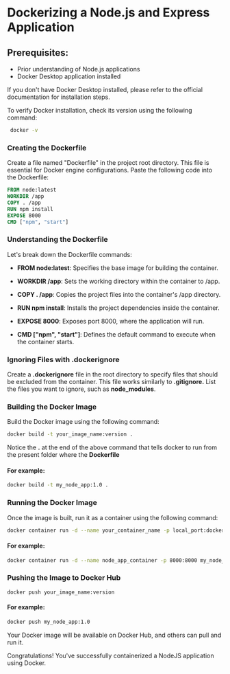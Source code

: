 # Dockerizing a Node.js and Express Application


## Prerequisites:
- Prior understanding of Node.js applications
- Docker Desktop application installed

If you don't have Docker Desktop installed, please refer to the official documentation for installation steps.

To verify Docker installation, check its version using the following command:

```bash
 docker -v
```

### Creating the Dockerfile

Create a file named "Dockerfile" in the project root directory. This file is essential for Docker engine configurations. Paste the following code into the Dockerfile:


```Dockerfile
FROM node:latest
WORKDIR /app
COPY . /app
RUN npm install
EXPOSE 8000
CMD ["npm", "start"]
```

### Understanding the Dockerfile

Let's break down the Dockerfile commands:
- **FROM node:latest**: Specifies the base image for building the container.

- **WORKDIR /app**: Sets the working directory within the container to /app.

- **COPY . /app**: Copies the project files into the container's /app directory.

- **RUN npm install**: Installs the project dependencies inside the container.

- **EXPOSE 8000**: Exposes port 8000, where the application will run.

- **CMD ["npm", "start"]**: Defines the default command to execute when the container starts.


### Ignoring Files with .dockerignore

Create a **.dockerignore** file in the root directory to specify files that should be excluded from the container. This file works similarly to **.gitignore.** List the files you want to ignore, such as **node_modules**.


### Building the Docker Image

Build the Docker image using the following command:

```bash
docker build -t your_image_name:version .

```


Notice the **.** at the end of the above command that tells docker to run from the present folder where the **Dockerfile**

#### For example:

```bash
docker build -t my_node_app:1.0 .
```


### Running the Docker Image
Once the image is built, run it as a container using the following command:

```bash
docker container run -d --name your_container_name -p local_port:docker_port your_image_name:version

```

#### For example:

```bash
docker container run -d --name node_app_container -p 8000:8000 my_node_app:1.0
```

### Pushing the Image to Docker Hub

```
docker push your_image_name:version
```

#### For example:

```bash
docker push my_node_app:1.0
```

Your Docker image will be available on Docker Hub, and others can pull and run it.

Congratulations! You've successfully containerized a NodeJS application using Docker.

